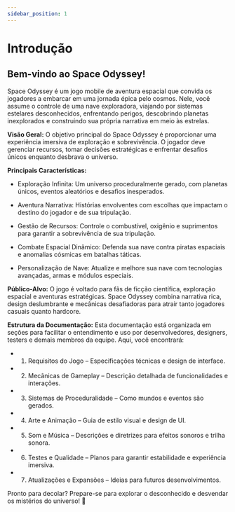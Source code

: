 ```yaml
---
sidebar_position: 1
---
```


# Introdução

## Bem-vindo ao Space Odyssey!

Space Odyssey é um jogo mobile de aventura espacial que convida os jogadores a embarcar em uma jornada épica pelo cosmos. Nele, você assume o controle de uma nave exploradora, viajando por sistemas estelares desconhecidos, enfrentando perigos, descobrindo planetas inexplorados e construindo sua própria narrativa em meio às estrelas.

**Visão Geral:**
O objetivo principal do Space Odyssey é proporcionar uma experiência imersiva de exploração e sobrevivência. O jogador deve gerenciar recursos, tomar decisões estratégicas e enfrentar desafios únicos enquanto desbrava o universo.

**Principais Características:**

- Exploração Infinita: Um universo proceduralmente gerado, com planetas únicos, eventos aleatórios e desafios inesperados.

- Aventura Narrativa: Histórias envolventes com escolhas que impactam o destino do jogador e de sua tripulação.

- Gestão de Recursos: Controle o combustível, oxigênio e suprimentos para garantir a sobrevivência de sua tripulação.

- Combate Espacial Dinâmico: Defenda sua nave contra piratas espaciais e anomalias cósmicas em batalhas táticas.

- Personalização de Nave: Atualize e melhore sua nave com tecnologias avançadas, armas e módulos especiais.

**Público-Alvo:**
O jogo é voltado para fãs de ficção científica, exploração espacial e aventuras estratégicas. Space Odyssey combina narrativa rica, design deslumbrante e mecânicas desafiadoras para atrair tanto jogadores casuais quanto hardcore.

**Estrutura da Documentação:**
Esta documentação está organizada em seções para facilitar o entendimento e uso por desenvolvedores, designers, testers e demais membros da equipe. Aqui, você encontrará:

- 1. Requisitos do Jogo – Especificações técnicas e design de interface.

- 2. Mecânicas de Gameplay – Descrição detalhada de funcionalidades e interações.

- 3. Sistemas de Proceduralidade – Como mundos e eventos são gerados.

- 4. Arte e Animação – Guia de estilo visual e design de UI.

- 5. Som e Música – Descrições e diretrizes para efeitos sonoros e trilha sonora.

- 6. Testes e Qualidade – Planos para garantir estabilidade e experiência imersiva.

- 7. Atualizações e Expansões – Ideias para futuros desenvolvimentos.

Pronto para decolar?
Prepare-se para explorar o desconhecido e desvendar os mistérios do universo! 🚀
